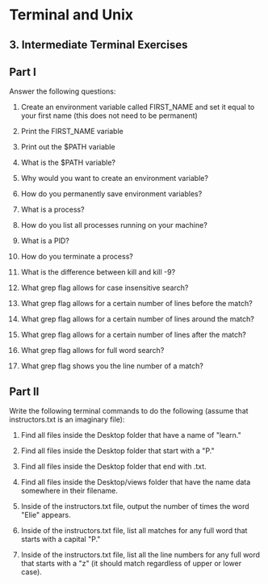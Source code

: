 # Terminal and Unix

## 3. Intermediate Terminal Exercises

## Part I

Answer the following questions:

1. Create an environment variable called FIRST_NAME and set it equal to your first name (this does not need to be permanent)

2. Print the FIRST_NAME variable

3. Print out the $PATH variable

4. What is the $PATH variable?

5. Why would you want to create an environment variable?

6. How do you permanently save environment variables?

7. What is a process?

8. How do you list all processes running on your machine?

9. What is a PID?

10. How do you terminate a process?

11. What is the difference between kill and kill -9?

12. What grep flag allows for case insensitive search?

13. What grep flag allows for a certain number of lines before the match?

14. What grep flag allows for a certain number of lines around the match?

15. What grep flag allows for a certain number of lines after the match?

16. What grep flag allows for full word search?

17. What grep flag shows you the line number of a match?

## Part II

Write the following terminal commands to do the following (assume that instructors.txt is an imaginary file):

1. Find all files inside the Desktop folder that have a name of "learn."

2. Find all files inside the Desktop folder that start with a "P."

3. Find all files inside the Desktop folder that end with .txt.

4. Find all files inside the Desktop/views folder that have the name data somewhere in their filename.

5. Inside of the instructors.txt file, output the number of times the word "Elie" appears.

6. Inside of the instructors.txt file, list all matches for any full word that starts with a capital "P."

7. Inside of the instructors.txt file, list all the line numbers for any full word that starts with a "z" (it should match regardless of upper or lower case).